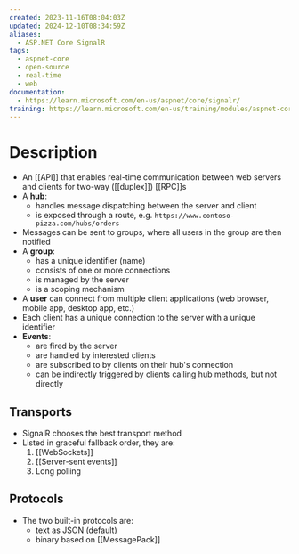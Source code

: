 ```yaml
---
created: 2023-11-16T08:04:03Z
updated: 2024-12-10T08:34:59Z
aliases:
  - ASP.NET Core SignalR
tags:
  - aspnet-core
  - open-source
  - real-time
  - web
documentation:
  - https://learn.microsoft.com/en-us/aspnet/core/signalr/
training: https://learn.microsoft.com/en-us/training/modules/aspnet-core-signalr/
---
```

# Description
- An [[API]] that enables real-time communication between web servers and clients for two-way ([[duplex]])  [[RPC]]s
- A **hub**:
	- handles message dispatching between the server and client
	- is exposed through a route, e.g. `https://www.contoso-pizza.com/hubs/orders`
- Messages can be sent to groups, where all users in the group are then notified
- A **group**:
	- has a unique identifier (name)
	- consists of one or more connections
	- is managed by the server
	- is a scoping mechanism
- A **user** can connect from multiple client applications (web browser, mobile app, desktop app, etc.)
- Each client has a unique connection to the server with a unique identifier
- **Events**:
	- are fired by the server
	- are handled by interested clients
	- are subscribed to by clients on their hub's connection
	- can be indirectly triggered by clients calling hub methods, but not directly
## Transports
- SignalR chooses the best transport method
- Listed in graceful fallback order, they are:
	1. [[WebSockets]]
	2. [[Server-sent events]]
	3. Long polling
## Protocols
- The two built-in protocols are:
	- text as JSON (default)
	- binary based on [[MessagePack]]
